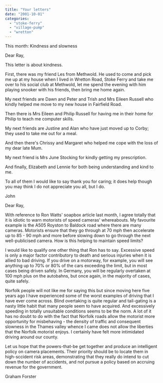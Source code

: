 ```yaml
---
title: "Your letters"
date: "2001-10-01"
categories: 
  - "stoke-ferry"
  - "village-pump"
  - "wretton"
---
```


This month: Kindness and slowness

Dear Ray,

This letter is about kindness.

First, there was my friend Les from Methwold. He used to come and pick me up at my house when I lived in Wretton Road, Stoke Ferry and take me over to his social club at Methwold, let me spend the evening with him playing snooker with his friends, then bring me home again.

My next friends are Dawn and Peter and Trish and Mrs Eileen Russell who kindly helped me move to my new house in Fairfield Road.

Then there is Mrs Eileen and Philip Russell for having me in their home for Philip to teach me computer skills.

My next friends are Justine and Alan who have just moved up to Corby; they used to take me out for a meal.

And then there's Chrissy and Margaret who helped me cope with the loss of my dear late Mum.

My next friend is Mrs June Stocking for kindly getting my prescription.

And finally, Elizabeth and Lennie for both being understanding and kind to me.

To all of them I would like to say thank you for caring; it does help though you may think I do not appreciate you all, but I do.

John

Dear Ray,

With reference to Ron Watts' soapbox article last month, I agree totally that it is idiotic to warn motorists of speed cameras' whereabouts. My favourite example is the A505 Royston to Baldock road where there are many cameras. Motorists ensure that they go through at 70 mph then accelerate up to 85 - 90 mph and more before slowing down to go through the next well-publicised camera. How is this helping to maintain speed limits?

I would like to qualify one other thing that Ron has to say. Excessive speed is only a major factor contributory to death and serious injuries when it is allied to bad driving. If you drive on a motorway, for example, you will see anything up to 70% or 80% of the cars exceeding the limit, but in most cases being driven safely. In Germany, you will be regularly overtaken at 100 mph plus on the autobahns, but once again, in the majority of cases, quite safely.

Norfolk people will not like me for saying this but since moving here five years ago I have experienced some of the worst examples of driving that I have ever come across. Blind overtaking is quite regular and tail-gating is a nasty little habit that many people seem to have acquired. And excessively speeding in totally unsuitable conditions seems to be the norm. A lot of it has no doubt to do with the fact that Norfolk roads allow the motorist more opportunity for misbehaving - the density of traffic and consequent slowness in the Thames valley whence I came does not allow the liberties that the Norfolk motorist enjoys. I certainly have felt more intimidated driving around our county.

Let us hope that the powers-that-be get together and produce an intelligent policy on camera placements. Their priority should be to locate them in high-sccident risk areas, demonstrating that they really do intend to cut down the number of accidents, and not pursue a policy based on accruing revenue for the government.

Graham Forster

